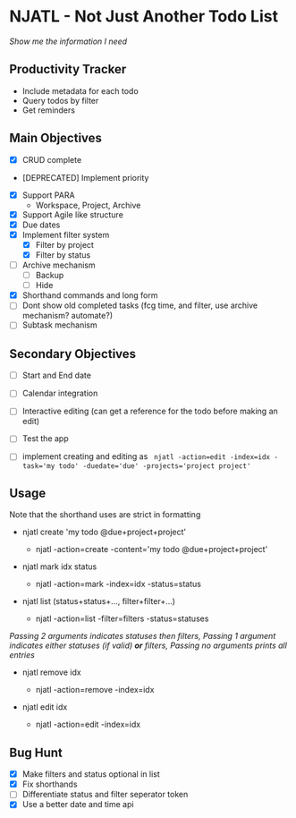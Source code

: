 # NJATL - Not Just Another Todo List

_Show me the information I need_

## Productivity Tracker
- Include metadata for each todo
- Query todos by filter
- Get reminders

## Main Objectives
- [x] CRUD complete
- [DEPRECATED] Implement priority
- [x] Support PARA
    - Workspace, Project, Archive
- [x] Support Agile like structure
- [x] Due dates
- [x] Implement filter system
    - [x] Filter by project
    - [x] Filter by status
- [ ] Archive mechanism
    - [ ] Backup
    - [ ] Hide
- [x] Shorthand commands and long form
- [ ] Dont show old completed tasks (fcg time, and filter, use archive mechanism? automate?)
- [ ] Subtask mechanism

## Secondary Objectives
- [ ] Start and End date
- [ ] Calendar integration
- [ ] Interactive editing (can get a reference for the todo
        before making an edit)
- [ ] Test the app
- [ ] implement creating and editing as ``` njatl -action=edit -index=idx -task='my todo' -duedate='due' -projects='project project'```


## Usage
Note that the shorthand uses are strict in formatting

- njatl create 'my todo @due+project+project'
    - njatl -action=create -content='my todo @due+project+project'

- njatl mark idx status
    - njatl -action=mark -index=idx -status=status

- njatl list (status+status+..., filter+filter+...)
    - njatl -action=list -filter=filters -status=statuses

_Passing 2 arguments indicates statuses then filters, Passing 1 argument indicates either statuses (if valid) **or** filters, Passing no arguments prints all entries_

- njatl remove idx
    - njatl -action=remove -index=idx

- njatl edit idx
    - njatl -action=edit -index=idx

## Bug Hunt
- [x] Make filters and status optional in list
- [x] Fix shorthands
- [ ] Differentiate status and filter seperator token
- [x] Use a better date and time api
